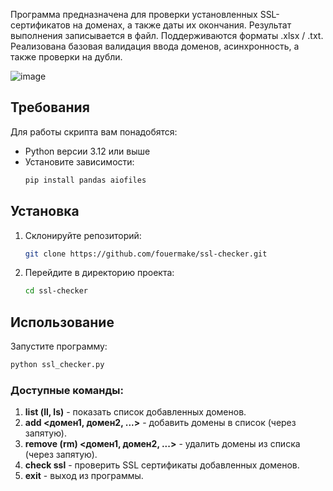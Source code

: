 Программа предназначена для проверки установленных SSL-сертификатов на доменах, а также даты их окончания. Результат выполнения записывается в файл. Поддерживаются форматы .xlsx / .txt. Реализована базовая валидация ввода доменов, асинхронность, а также проверки на дубли.

![image](https://github.com/user-attachments/assets/7ede17c1-947a-48e7-8fa2-acb481cd1b01)

## Требования

Для работы скрипта вам понадобятся:
- Python версии 3.12 или выше
- Установите зависимости:
  ```bash
  pip install pandas aiofiles
  ```

## Установка

1. Склонируйте репозиторий:
   ```bash
   git clone https://github.com/fouermake/ssl-checker.git
   ```
2. Перейдите в директорию проекта:
   ```bash
   cd ssl-checker
   ```

## Использование

Запустите программу:

```bash
python ssl_checker.py
```

### Доступные команды:
1. **list (ll, ls)** - показать список добавленных доменов.
2. **add <домен1, домен2, ...>** - добавить домены в список (через запятую).
3. **remove (rm) <домен1, домен2, ...>** - удалить домены из списка (через запятую).
4. **check ssl** - проверить SSL сертификаты добавленных доменов.
5. **exit** - выход из программы.
